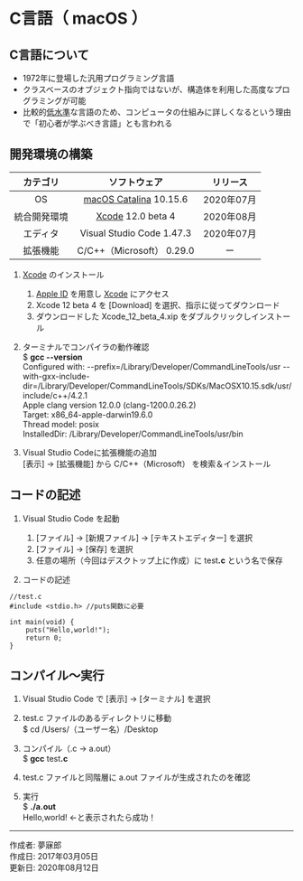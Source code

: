 # C言語（ macOS ）

## C言語について

* 1972年に登場した汎用プログラミング言語
* クラスベースのオブジェクト指向ではないが、構造体を利用した高度なプログラミングが可能
* 比較的[低水準](http://bit.ly/2meoB4s)な言語のため、コンピュータの仕組みに詳しくなるという理由で「初心者が学ぶべき言語」とも言われる

## 開発環境の構築

|カテゴリ|ソフトウェア|リリース|
|:--:|:--:|:--:|
|OS|[macOS Catalina](https://ja.wikipedia.org/wiki/MacOS_Catalina) 10.15.6|2020年07月|
|統合開発環境|[Xcode](https://developer.apple.com/download/) 12.0 beta 4|2020年08月|
|エディタ|Visual Studio Code 1.47.3|2020年07月|
|拡張機能|C/C++（Microsoft） 0.29.0|ー|

1. [Xcode](https://ja.wikipedia.org/wiki/Xcode) のインストール  
    1. [Apple ID](https://appleid.apple.com/#!&page=signin) を用意し [Xcode](https://developer.apple.com/download/) にアクセス
    1. Xcode 12 beta 4 を [Download] を選択、指示に従ってダウンロード
    1. ダウンロードした Xcode_12_beta_4.xip をダブルクリックしインストール

1. ターミナルでコンパイラの動作確認  
    $ <b>gcc --version</b>  
    Configured with: --prefix=/Library/Developer/CommandLineTools/usr   --with-gxx-include-dir=/Library/Developer/CommandLineTools/SDKs/MacOSX10.15.sdk/usr/   include/c++/4.2.1  
    Apple clang version 12.0.0 (clang-1200.0.26.2)  
    Target: x86_64-apple-darwin19.6.0  
    Thread model: posix  
    InstalledDir: /Library/Developer/CommandLineTools/usr/bin  

1. Visual Studio Codeに拡張機能の追加  
    [表示] → [拡張機能] から C/C++（Microsoft） を検索＆インストール

## コードの記述

1. Visual Studio Code を起動
    1. [ファイル] → [新規ファイル] → [テキストエディター] を選択
    1. [ファイル] → [保存] を選択
    1. 任意の場所（今回はデスクトップ上に作成）に test<b>.c</b> という名で保存

1. コードの記述
```
//test.c
#include <stdio.h> //puts関数に必要

int main(void) {
    puts("Hello,world!");
    return 0;
}
```

## コンパイル〜実行

1. Visual Studio Code で [表示] → [ターミナル] を選択

1. test.c ファイルのあるディレクトリに移動  
$ cd /Users/（ユーザー名）/Desktop

1. コンパイル（.c → a.out）  
$ <b>gcc</b> test<b>.c</b>

1. test.c ファイルと同階層に a.out ファイルが生成されたのを確認

1. 実行  
$ <b>./a.out</b>  
Hello,world! ←と表示されたら成功！

***
作成者: 夢寐郎  
作成日: 2017年03月05日  
更新日: 2020年08月12日